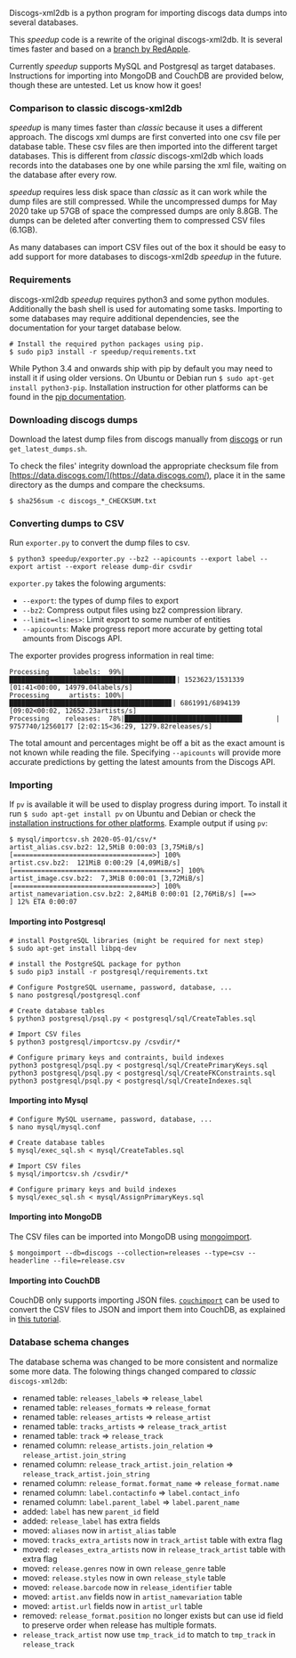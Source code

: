 Discogs-xml2db is a python program for importing discogs data dumps into several databases.

This *speedup* code is a rewrite of the original discogs-xml2db.
It is several times faster and based on a [branch by RedApple](https://github.com/redapple/discogs-xml2db).

Currently *speedup* supports MySQL and Postgresql as target databases.
Instructions for importing into MongoDB and CouchDB are provided below, though these are untested. Let us know how it goes!


### Comparison to classic discogs-xml2db

*speedup* is many times faster than *classic* because it uses a different approach.
The discogs xml dumps are first converted into one csv file per database table.
These csv files are then imported into the different target databases.
This is different from *classic* discogs-xml2db which loads records into the databases one by one while parsing the xml file, waiting on the database after every row.

*speedup* requires less disk space than *classic* as it can work while the dump files are still compressed. While the uncompressed dumps for May 2020 take up 57GB of space the compressed dumps are only 8.8GB. The dumps can be deleted after converting them to compressed CSV files (6.1GB).

As many databases can import CSV files out of the box it should be easy to add support for more databases to discogs-xml2db *speedup* in the future.


### Requirements
discogs-xml2db *speedup* requires python3 and some python modules.
Additionally the bash shell is used for automating some tasks.
Importing to some databases may require additional dependencies, see the documentation for your target database below.

```shell
# Install the required python packages using pip.
$ sudo pip3 install -r speedup/requirements.txt
```

While Python 3.4 and onwards ship with pip by default you may need to install it if using older versions. On Ubuntu or Debian run `$ sudo apt-get install python3-pip`. Installation instruction for other platforms can be found in the [pip documentation](https://pip.pypa.io/en/stable/installing/).

### Downloading discogs dumps
Download the latest dump files from discogs manually from [discogs](https://data.discogs.com/) or run `get_latest_dumps.sh`.

To check the files' integrity download the appropriate checksum file from [https://data.discogs.com/](https://data.discogs.com/), place it in the same directory as the dumps and compare the checksums.
```shell
$ sha256sum -c discogs_*_CHECKSUM.txt
```


### Converting dumps to CSV
Run `exporter.py` to convert the dump files to csv.

```shell
$ python3 speedup/exporter.py --bz2 --apicounts --export label --export artist --export release dump-dir csvdir
```

`exporter.py` takes the folowing arguments:
- `--export`: the types of dump files to export
- `--bz2`: Compress output files using bz2 compression library.
- `--limit=<lines>`: Limit export to some number of entities
- `--apicounts`: Make progress report more accurate by getting total amounts from Discogs API.

The exporter provides progress information in real time:
```
Processing      labels:  99%|█████████████████████████████████████████▊| 1523623/1531339 [01:41<00:00, 14979.04labels/s]
Processing     artists: 100%|████████████████████████████████████████▊| 6861991/6894139 [09:02<00:02, 12652.23artists/s]
Processing    releases:  78%|█████████████████████████████▌        | 9757740/12560177 [2:02:15<36:29, 1279.82releases/s]
```
The total amount and percentages might be off a bit as the exact amount is not known while reading the file.
Specifying `--apicounts` will provide more accurate predictions by getting the latest amounts from the Discogs API.


### Importing

If `pv` is available it will be used to display progress during import. To install it run `$ sudo apt-get install pv` on Ubuntu and Debian or check the [installation instructions for other platforms](http://www.ivarch.com/programs/pv.shtml). Example output if using `pv`:
``` shell
$ mysql/importcsv.sh 2020-05-01/csv/*
artist_alias.csv.bz2: 12,5MiB 0:00:03 [3,75MiB/s] [===================================>] 100%
artist.csv.bz2:  121MiB 0:00:29 [4,09MiB/s] [=========================================>] 100%
artist_image.csv.bz2:  7,3MiB 0:00:01 [3,72MiB/s] [===================================>] 100%
artist_namevariation.csv.bz2: 2,84MiB 0:00:01 [2,76MiB/s] [==>                          ] 12% ETA 0:00:07
```

#### Importing into Postgresql

```shell
# install PostgreSQL libraries (might be required for next step)
$ sudo apt-get install libpq-dev

# install the PostgreSQL package for python
$ sudo pip3 install -r postgresql/requirements.txt

# Configure PostgreSQL username, password, database, ...
$ nano postgresql/postgresql.conf

# Create database tables
$ python3 postgresql/psql.py < postgresql/sql/CreateTables.sql

# Import CSV files
$ python3 postgresql/importcsv.py /csvdir/*

# Configure primary keys and contraints, build indexes
python3 postgresql/psql.py < postgresql/sql/CreatePrimaryKeys.sql
python3 postgresql/psql.py < postgresql/sql/CreateFKConstraints.sql
python3 postgresql/psql.py < postgresql/sql/CreateIndexes.sql
```

#### Importing into Mysql

```shell
# Configure MySQL username, password, database, ...
$ nano mysql/mysql.conf

# Create database tables
$ mysql/exec_sql.sh < mysql/CreateTables.sql

# Import CSV files
$ mysql/importcsv.sh /csvdir/*

# Configure primary keys and build indexes
$ mysql/exec_sql.sh < mysql/AssignPrimaryKeys.sql
```

#### Importing into MongoDB
The CSV files can be imported into MongoDB using [mongoimport](https://docs.mongodb.com/manual/reference/program/mongoimport/).

```shell
$ mongoimport --db=discogs --collection=releases --type=csv --headerline --file=release.csv
```

#### Importing into CouchDB
CouchDB only supports importing JSON files. [`couchimport`](https://github.com/glynnbird/couchimport) can be used to convert the CSV files to JSON and import them into CouchDB, as explained in [this tutorial](https://medium.com/codait/simple-csv-import-for-couchdb-71616200b095).


### Database schema changes

The database schema was changed to be more consistent and normalize some more data.
The folowing things changed compared to *classic* `discogs-xml2db`:

- renamed table: `releases_labels` => `release_label`
- renamed table: `releases_formats` => `release_format`
- renamed table: `releases_artists` => `release_artist`
- renamed table: `tracks_artists` => `release_track_artist`
- renamed table: `track` => `release_track`
- renamed column: `release_artists.join_relation` => `release_artist.join_string`
- renamed column: `release_track_artist.join_relation` => `release_track_artist.join_string`
- renamed column: `release_format.format_name` => `release_format.name`
- renamed column: `label.contactinfo` => `label.contact_info`
- renamed column: `label.parent_label` => `label.parent_name`
- added: `label` has new `parent_id` field
- added: `release_label` has extra fields
- moved: `aliases` now in `artist_alias` table
- moved: `tracks_extra_artists` now in `track_artist` table with extra flag
- moved: `releases_extra_artists` now in `release_track_artist` table with extra flag
- moved: `release.genres` now in own `release_genre` table
- moved: `release.styles` now in own `release_style` table
- moved: `release.barcode` now in `release_identifier` table
- moved: `artist.anv` fields now in `artist_namevariation` table
- moved: `artist.url` fields now in `artist_url` table
- removed: `release_format.position` no longer exists but can use id field to preserve order when release has multiple formats.
- `release_track_artist` now use `tmp_track_id` to match to `tmp_track` in `release_track`
